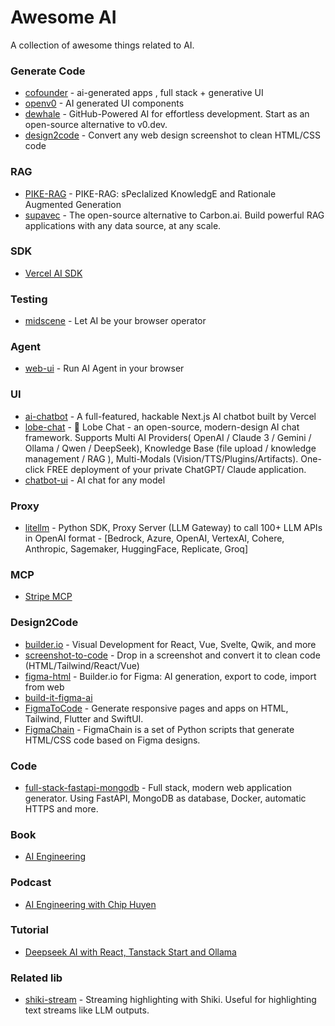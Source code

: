# Awesome AI

A collection of awesome things related to AI.

### Generate Code

- [cofounder](https://github.com/raidendotai/cofounder) - ai-generated apps , full stack + generative UI
- [openv0](https://github.com/raidendotai/openv0) - AI generated UI components
- [dewhale](https://github.com/Yuyz0112/dewhale) - GitHub-Powered AI for effortless development. Start as an open-source alternative to v0.dev.
- [design2code](https://github.com/mostafasadeghi97/design2code) - Convert any web design screenshot to clean HTML/CSS code

### RAG

- [PIKE-RAG](https://github.com/microsoft/PIKE-RAG) - PIKE-RAG: sPecIalized KnowledgE and Rationale Augmented Generation
- [supavec](https://github.com/taishikato/supavec) - The open-source alternative to Carbon.ai. Build powerful RAG applications with any data source, at any scale.

### SDK

- [Vercel AI SDK](https://github.com/vercel/ai)

### Testing

- [midscene](https://github.com/web-infra-dev/midscene) - Let AI be your browser operator

### Agent

- [web-ui](https://github.com/browser-use/web-ui) - Run AI Agent in your browser

### UI

- [ai-chatbot](https://github.com/vercel/ai-chatbot) - A full-featured, hackable Next.js AI chatbot built by Vercel
- [lobe-chat](https://github.com/lobehub/lobe-chat) - 🤯 Lobe Chat - an open-source, modern-design AI chat framework. Supports Multi AI Providers( OpenAI / Claude 3 / Gemini / Ollama / Qwen / DeepSeek), Knowledge Base (file upload / knowledge management / RAG ), Multi-Modals (Vision/TTS/Plugins/Artifacts). One-click FREE deployment of your private ChatGPT/ Claude application.
- [chatbot-ui](https://github.com/mckaywrigley/chatbot-ui) - AI chat for any model


### Proxy

- [litellm](https://github.com/BerriAI/litellm) - Python SDK, Proxy Server (LLM Gateway) to call 100+ LLM APIs in OpenAI format - [Bedrock, Azure, OpenAI, VertexAI, Cohere, Anthropic, Sagemaker, HuggingFace, Replicate, Groq]

### MCP

- [Stripe MCP](https://github.com/stripe/agent-toolkit/tree/main/modelcontextprotocol)

### Design2Code

- [builder.io](https://github.com/builderio/builder) - Visual Development for React, Vue, Svelte, Qwik, and more
- [screenshot-to-code](https://github.com/abi/screenshot-to-code) - Drop in a screenshot and convert it to clean code (HTML/Tailwind/React/Vue)
- [figma-html](https://github.com/BuilderIO/figma-html) - Builder.io for Figma: AI generation, export to code, import from web
- [build-it-figma-ai](https://github.com/jordansinger/build-it-figma-ai)
- [FigmaToCode](https://github.com/bernaferrari/FigmaToCode) - Generate responsive pages and apps on HTML, Tailwind, Flutter and SwiftUI.
- [FigmaChain](https://github.com/cirediatpl/FigmaChain) - FigmaChain is a set of Python scripts that generate HTML/CSS code based on Figma designs.

### Code

- [full-stack-fastapi-mongodb](https://github.com/mongodb-labs/full-stack-fastapi-mongodb) - Full stack, modern web application generator. Using FastAPI, MongoDB as database, Docker, automatic HTTPS and more.

### Book

- [AI Engineering](https://www.amazon.com/AI-Engineering-Building-Applications-Foundation/dp/1098166302)

### Podcast

- [AI Engineering with Chip Huyen](https://www.youtube.com/watch?v=98o_L3jlixw)

### Tutorial

- [Deepseek AI with React, Tanstack Start and Ollama](https://www.youtube.com/watch?v=iEg7MyXSrU0)

### Related lib

- [shiki-stream](https://github.com/antfu/shiki-stream) - Streaming highlighting with Shiki. Useful for highlighting text streams like LLM outputs.
